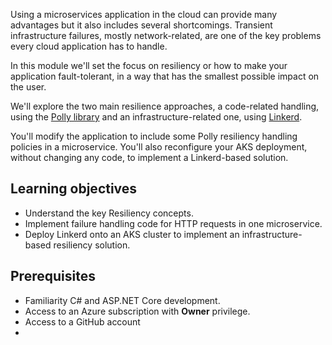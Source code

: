 Using a microservices application in the cloud can provide many advantages but it also includes several shortcomings. Transient infrastructure failures, mostly network-related, are one of the key problems every cloud application has to handle.

In this module we'll set the focus on resiliency or how to make your application fault-tolerant, in a way that has the smallest possible impact on the user.

We'll explore the two main resilience approaches, a code-related handling, using the [Polly library](https://github.com/App-vNext/Polly) and an infrastructure-related one, using [Linkerd](https://linkerd.io/2/overview/).

You'll modify the application to include some Polly resiliency handling policies in a microservice. You'll also reconfigure your AKS deployment, without changing any code, to implement a Linkerd-based solution.

## Learning objectives

- Understand the key Resiliency concepts.
- Implement failure handling code for HTTP requests in one microservice.
- Deploy Linkerd onto an AKS cluster to implement an infrastructure-based resiliency solution.

## Prerequisites

- Familiarity C# and ASP.NET Core development.
- Access to an Azure subscription with **Owner** privilege.
- Access to a GitHub account
- 